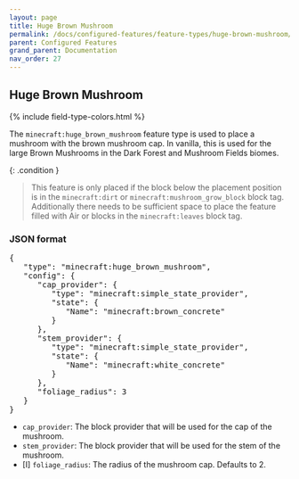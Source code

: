 ```yaml
---
layout: page
title: Huge Brown Mushroom
permalink: /docs/configured-features/feature-types/huge-brown-mushroom/
parent: Configured Features
grand_parent: Documentation
nav_order: 27
---
```


## Huge Brown Mushroom

<head>
    {% include field-type-colors.html %}
</head>

The `minecraft:huge_brown_mushroom` feature type is used to place a mushroom with the brown mushroom cap. In vanilla, this is used for the large Brown Mushrooms in the Dark Forest and Mushroom Fields biomes.

{: .condition }
> This feature is only placed if the block below the placement position is in the `minecraft:dirt` or `minecraft:mushroom_grow_block` block tag. Additionally there needs to be sufficient space to place the feature filled with Air or blocks in the `minecraft:leaves` block tag.

### JSON format

<pre>
{
   "type": "minecraft:huge_brown_mushroom",
   "config": {
      "cap_provider": {
         "type": "minecraft:simple_state_provider",
         "state": {
            "Name": "minecraft:brown_concrete"
         }
      },
      "stem_provider": {
         "type": "minecraft:simple_state_provider",
         "state": {
            "Name": "minecraft:white_concrete"
         }
      },
      "foliage_radius": 3
   }
}
</pre>

* `cap_provider`: The block provider that will be used for the cap of the mushroom.
* `stem_provider`: The block provider that will be used for the stem of the mushroom.
* ‌<bl>[I]</bl> `foliage_radius`: The radius of the mushroom cap. Defaults to 2.